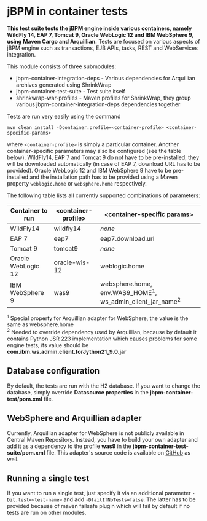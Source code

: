 jBPM in container tests
=====================

**This test suite tests the jBPM engine inside various containers, namely WildFly 14, EAP 7, Tomcat 9,
Oracle WebLogic 12 and IBM WebSphere 9, using Maven Cargo and Arquillian.** Tests are focused on various aspects of jBPM engine 
such as transactions, EJB APIs, tasks, REST and WebServices integration.

This module consists of three submodules:
* jbpm-container-integration-deps - Various dependencies for Arquillian archives generated using ShrinkWrap
* jbpm-container-test-suite - Test suite itself
* shrinkwrap-war-profiles - Maven profiles for ShrinkWrap, they group various jbpm-container-integration-deps dependencies together

Tests are run very easily using the command

```mvn clean install -Dcontainer.profile=<container-profile> <container-specific-params>```

where `<container-profile>` is simply a particular container. Another container-specific parameters may also be configured (see the table below).
WildFly14, EAP 7 and Tomcat 9 do not have to be pre-installed, they will be downloaded automatically (in case of EAP 7, download URL has to be provided).
Oracle WebLogic 12 and IBM WebSphere 9 have to be pre-installed and the installation path has to be provided using a Maven property `weblogic.home` or `websphere.home` respectively.

The following table lists all currently supported combinations of parameters:

| Container to run    | \<container-profile\> | \<container-specific params\>                                                   |
| -----------------   | --------------------- | ------------------------------------------------------------------------------- |
|     WildFly14       | wildfly14             | *none*                                                                          |
|     EAP 7           | eap7                  | eap7.download.url                                                               |
|     Tomcat 9        | tomcat9               | *none*                                                                          |
| Oracle WebLogic 12  | oracle-wls-12         | weblogic.home                                                                   |
| IBM WebSphere 9     | was9                  | websphere.home, env.WAS9_HOME<sup>1</sup>, ws_admin_client_jar_name<sup>2</sup> |

<sup>1</sup> Special property for Arquillian adapter for WebSphere, the value is the same as websphere.home  
<sup>2</sup> Needed to override dependency used by Arquillian, because by default it contains Python JSR 223 implementation which causes problems for some engine tests,
its value should be **com.ibm.ws.admin.client.forJython21_9.0.jar**

## Database configuration
By default, the tests are run with the H2 database. If you want to change the database, simply override **Datasource properties** in the **jbpm-container-test/pom.xml** file.

## WebSphere and Arquillian adapter
Currently, Arquillian adapter for WebSphere is not publicly available in Central Maven Repository. Instead, you have to build your own adapter and add it as a dependency to the profile **was9** in the **jbpm-container-test-suite/pom.xml** file.
This adapter's source code is available on [GitHub](https://github.com/arquillian/arquillian-container-was/tree/master/was-remote-9) as well.

## Running a single test
If you want to run a single test, just specify it via an additional parameter ```-Dit.test=<test-name>``` and add ```-DfailIfNoTests=false```.
The latter has to be provided because of maven failsafe plugin which will fail by default if no tests are run on other modules.